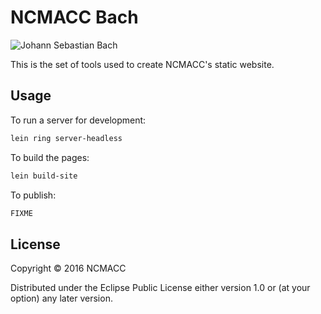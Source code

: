 # NCMACC Bach

![Johann Sebastian Bach](https://upload.wikimedia.org/wikipedia/commons/a/ae/Jsbach1.jpg)

This is the set of tools used to create NCMACC's static website.

## Usage

To run a server for development:

```bash
lein ring server-headless
```

To build the pages:

```bash
lein build-site
```

To publish:

```bash
FIXME
```

## License

Copyright © 2016 NCMACC

Distributed under the Eclipse Public License either version 1.0 or (at
your option) any later version.
